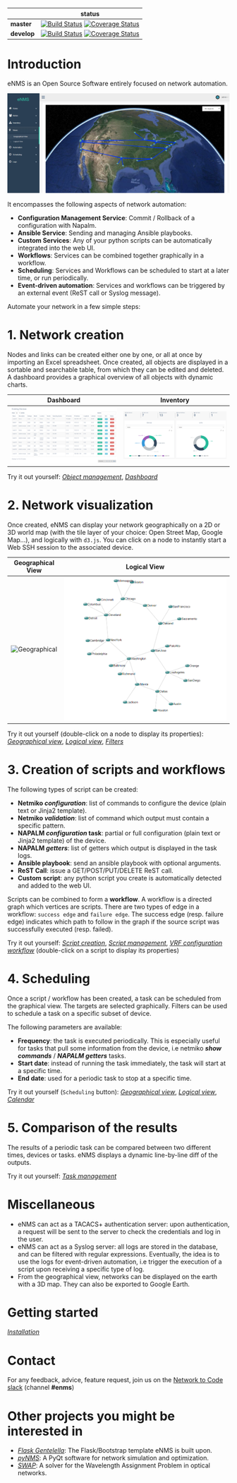 |             | status |
|-------------|------------|
| **master** | [![Build Status](https://travis-ci.org/afourmy/eNMS.svg?branch=master)](https://travis-ci.org/afourmy/eNMS) [![Coverage Status](https://coveralls.io/repos/github/afourmy/eNMS/badge.svg?branch=master)](https://coveralls.io/github/afourmy/eNMS?branch=master)
| **develop** | [![Build Status](https://travis-ci.org/afourmy/eNMS.svg?branch=develop)](https://travis-ci.org/afourmy/eNMS) [![Coverage Status](https://coveralls.io/repos/github/afourmy/eNMS/badge.svg?branch=develop)](https://coveralls.io/github/afourmy/eNMS?branch=develop)

# Introduction

eNMS is an Open Source Software entirely focused on network automation.

![eNMS](readme/introduction.png)

It encompasses the following aspects of network automation:
- **Configuration Management Service**: Commit / Rollback of a configuration with Napalm.
- **Ansible Service**: Sending and managing Ansible playbooks.
- **Custom Services**: Any of your python scripts can be automatically integrated into the web UI.
- **Workflows**: Services can be combined together graphically in a workflow.
- **Scheduling**: Services and Workflows can be scheduled to start at a later time, or run periodically.
- **Event-driven automation**: Services and workflows can be triggered by an external event (ReST call or Syslog message).

Automate your network in a few simple steps:

# 1. Network creation

Nodes and links can be created either one by one, or all at once by importing an Excel spreadsheet. Once created, all objects are displayed in a sortable and searchable table, from which they can be edited and deleted.
A dashboard provides a graphical overview of all objects with dynamic charts.

Dashboard                           |  Inventory
:----------------------------------:|:-----------------------------------:
![Dashboard](readme/inventory.png)  |  ![Inventory](readme/dashboard.png)

Try it out yourself: _[Object management](http://afourmy.pythonanywhere.com/objects/object_management)_, _[Dashboard](http://afourmy.pythonanywhere.com/dashboard)_

# 2. Network visualization

Once created, eNMS can display your network geographically on a 2D or 3D world map (with the tile layer of your choice: Open Street Map, Google Map...), and logically with `d3.js`.
You can click on a node to instantly start a Web SSH session to the associated device.

Geographical View                             |  Logical View
:--------------------------------------------:|:------------------------------------:
![Geographical](readme/geographica_view.png)  |  ![Logical](readme/logical_view.png)

Try it out yourself (double-click on a node to display its properties): _[Geographical view](http://afourmy.pythonanywhere.com/views/geographical_view)_, _[Logical view](http://afourmy.pythonanywhere.com/views/logical_view)_, _[Filters](http://afourmy.pythonanywhere.com/objects/object_filtering)_

# 3. Creation of scripts and workflows

The following types of script can be created:
- **Netmiko _configuration_**: list of commands to configure the device (plain text or Jinja2 template).
- **Netmiko _validation_**: list of command which output must contain a specific pattern.
- **NAPALM _configuration_ task**: partial or full configuration (plain text or Jinja2 template) of the device.
- **NAPALM _getters_**: list of getters which output is displayed in the task logs.
- **Ansible playbook**: send an ansible playbook with optional arguments.
- **ReST Call**: issue a GET/POST/PUT/DELETE ReST call.
- **Custom script**: any python script you create is automatically detected and added to the web UI.

Scripts can be combined to form a **workflow**. A workflow is a directed graph which vertices are scripts.
There are two types of edge in a workflow: `success edge` and `failure edge`. The success edge (resp. failure edge) indicates which path to follow in the graph if the source script was successfully executed (resp. failed).

Try it out yourself: _[Script creation](http://afourmy.pythonanywhere.com/scripts/script_creation)_, _[Script management](http://afourmy.pythonanywhere.com/scripts/script_management)_, _[VRF configuration workflow](http://afourmy.pythonanywhere.com/workflows/manage_configure_vrf)_ (double-click on a script to display its properties)

# 4. Scheduling

Once a script / workflow has been created, a task can be scheduled from the graphical view.
The targets are selected graphically. Filters can be used to schedule a task on a specific subset of device.

The following parameters are available:
- **Frequency**: the task is executed periodically. This is especially useful for tasks that pull some information from the device, i.e netmiko **_show commands_** / **_NAPALM getters_** tasks.
- **Start date**: instead of running the task immediately, the task will start at a specific time.
- **End date**: used for a periodic task to stop at a specific time.

Try it out yourself (`Scheduling` button): _[Geographical view](http://afourmy.pythonanywhere.com/views/geographical_view)_, _[Logical view](http://afourmy.pythonanywhere.com/views/logical_view)_, _[Calendar](http://afourmy.pythonanywhere.com/tasks/calendar)_

# 5. Comparison of the results

The results of a periodic task can be compared between two different times, devices or tasks.
eNMS displays a dynamic line-by-line diff of the outputs.

Try it out yourself: _[Task management](http://afourmy.pythonanywhere.com/tasks/task_management)_

# Miscellaneous

- eNMS can act as a TACACS+ authentication server: upon authentication, a request will be sent to the server to check the credentials and log in the user.
- eNMS can act as a Syslog server: all logs are stored in the database, and can be filtered with regular expressions. Eventually, the idea is to use the logs for event-driven automation, i.e trigger the execution of a script upon receiving a specific type of log.
- From the geographical view, networks can be displayed on the earth with a 3D map. They can also be exported to Google Earth.

# Getting started

_[Installation](https://enms.readthedocs.io/en/latest/base/installation.html)_

# Contact

For any feedback, advice, feature request, join us on the [Network to Code slack](http://networktocode.herokuapp.com "Network to Code slack") (channel **#enms**)

# Other projects you might be interested in

- _[Flask Gentelella](https://github.com/afourmy/flask-gentelella)_: The Flask/Bootstrap template eNMS is built upon.
- _[pyNMS](https://github.com/afourmy/pyNMS)_: A PyQt software for network simulation and optimization.
- _[SWAP](https://github.com/afourmy/SWAP)_: A solver for the Wavelength Assignment Problem in optical networks.